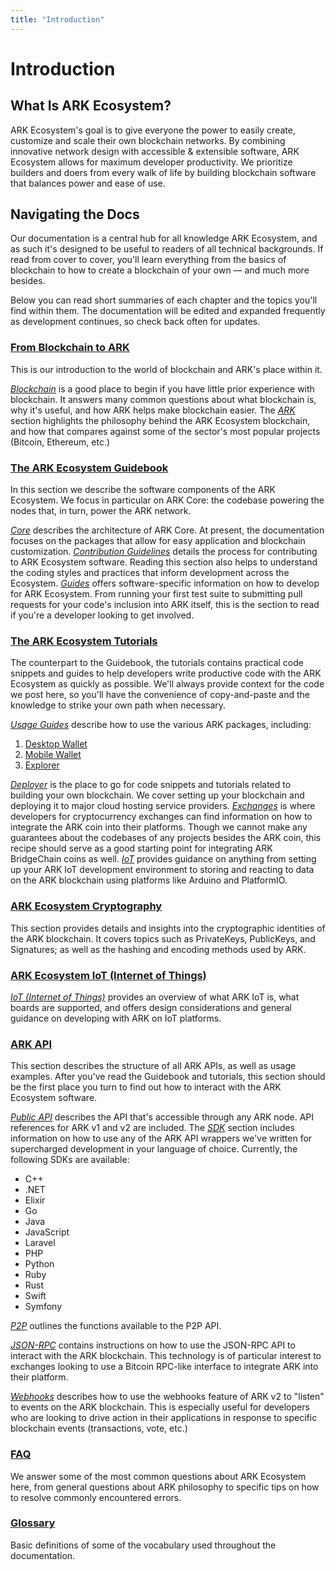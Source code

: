 ```yaml
---
title: "Introduction"
---
```


# Introduction

## What Is ARK Ecosystem?

ARK Ecosystem's goal is to give everyone the power to easily create, customize and scale their own blockchain networks. By combining innovative network design with accessible & extensible software, ARK Ecosystem allows for maximum developer productivity. We prioritize builders and doers from every walk of life by building blockchain software that balances power and ease of use.

## Navigating the Docs

Our documentation is a central hub for all knowledge ARK Ecosystem, and as such it's designed to be useful to readers of all technical backgrounds. If read from cover to cover, you'll learn everything from the basics of blockchain to how to create a blockchain of your own — and much more besides.

Below you can read short summaries of each chapter and the topics you'll find within them. The documentation will be edited and expanded frequently as development continues, so check back often for updates.

### [From Blockchain to ARK](/docs/introduction/)

This is our introduction to the world of blockchain and ARK's place within it.

[_Blockchain_](/docs/introduction/blockchain/) is a good place to begin if you have little prior experience with blockchain. It answers many common questions about what blockchain is, why it's useful, and how ARK helps make blockchain easier.
The [_ARK_](/docs/introduction/ark/) section highlights the philosophy behind the ARK Ecosystem blockchain, and how that compares against some of the sector's most popular projects (Bitcoin, Ethereum, etc.)

### [The ARK Ecosystem Guidebook](/docs/guidebook/)

In this section we describe the software components of the ARK Ecosystem. We focus in particular on ARK Core: the codebase powering the nodes that, in turn, power the ARK network.

[_Core_](/docs/guidebook/core/) describes the architecture of ARK Core. At present, the documentation focuses on the packages that allow for easy application and blockchain customization.
[_Contribution Guidelines_](/docs/guidebook/contribution-guidelines/) details the process for contributing to ARK Ecosystem software. Reading this section also helps to understand the coding styles and practices that inform development across the Ecosystem.
[_Guides_](/docs/guidebook/guides/) offers software-specific information on how to develop for ARK Ecosystem. From running your first test suite to submitting pull requests for your code's inclusion into ARK itself, this is the section to read if you're a developer looking to get involved.

### [The ARK Ecosystem Tutorials](/docs/tutorials/)

The counterpart to the Guidebook, the tutorials contains practical code snippets and guides to help developers write productive code with the ARK Ecosystem as quickly as possible. We'll always provide context for the code we post here, so you'll have the convenience of copy-and-paste and the knowledge to strike your own path when necessary.

[_Usage Guides_](/docs/tutorials/usage-guides/) describe how to use the various ARK packages, including:

1. [Desktop Wallet](/docs/tutorials/usage-guides/how-to-use-ark-desktop-wallet.md)
2. [Mobile Wallet](/docs/tutorials/usage-guides/how-to-use-ark-mobile-wallet.md)
3. [Explorer](/docs/tutorials/usage-guides/how-to-use-ark-explorer.md)

[_Deployer_](/docs/tutorials/deployer/) is the place to go for code snippets and tutorials related to building your own blockchain. We cover setting up your blockchain and deploying it to major cloud hosting service providers.
[_Exchanges_](/docs/exchanges/) is where developers for cryptocurrency exchanges can find information on how to integrate the ARK coin into their platforms. Though we cannot make any guarantees about the codebases of any projects besides the ARK coin, this recipe should serve as a good starting point for integrating ARK BridgeChain coins as well.
[_IoT_](/docs/tutorials/iot/) provides guidance on anything from setting up your ARK IoT development environment to storing and reacting to data on the ARK blockchain using platforms like Arduino and PlatformIO.

### [ARK Ecosystem Cryptography](/docs/cryptography/)

This section provides details and insights into the cryptographic identities of the ARK blockchain. It covers topics such as PrivateKeys, PublicKeys, and Signatures; as well as the hashing and encoding methods used by ARK.

### [ARK Ecosystem IoT (Internet of Things)](/docs/iot/)

[_IoT (Internet of Things)_](/docs/iot/) provides an overview of what ARK IoT is, what boards are supported, and offers design considerations and general guidance on developing with ARK on IoT platforms.

### [ARK API](/docs/api/)

This section describes the structure of all ARK APIs, as well as usage examples. After you've read the Guidebook and tutorials, this section should be the first place you turn to find out how to interact with the ARK Ecosystem software.

[_Public API_](/docs/api/public/) describes the API that's accessible through any ARK node. API references for ARK v1 and v2 are included.
The [_SDK_](/docs/sdk/) section includes information on how to use any of the ARK API wrappers we've written for supercharged development in your language of choice. Currently, the following SDKs are available:

- C++
- .NET
- Elixir
- Go
- Java
- JavaScript
- Laravel
- PHP
- Python
- Ruby
- Rust
- Swift
- Symfony

[_P2P_](/docs/api/p2p/) outlines the functions available to the P2P API.

[_JSON-RPC_](/docs/api/json-rpc/) contains instructions on how to use the JSON-RPC API to interact with the ARK blockchain. This technology is of particular interest to exchanges looking to use a Bitcoin RPC-like interface to integrate ARK into their platform.

[_Webhooks_](/docs/api/webhooks/) describes how to use the webhooks feature of ARK v2 to "listen" to events on the ARK blockchain. This is especially useful for developers who are looking to drive action in their applications in response to specific blockchain events (transactions, vote, etc.)

### [FAQ](/docs/faq/)

We answer some of the most common questions about ARK Ecosystem here, from general questions about ARK philosophy to specific tips on how to resolve commonly encountered errors.

### [Glossary](/docs/glossary/)

Basic definitions of some of the vocabulary used throughout the documentation.

